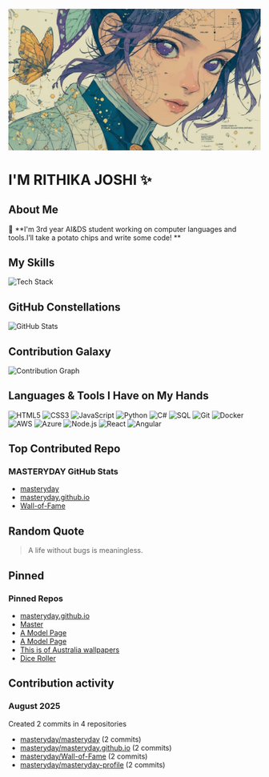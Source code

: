![Banner](https://github.com/rithikajoshi0-0/rrr/blob/main/shinobu.jpeg) <!-- Replace with your uploaded image URL, e.g., assets/banner.jpg -->

# I'M RITHIKA JOSHI ✨
## About Me
🌸 **I'm 3rd year AI&DS student working on computer languages and tools.I’ll take a potato chips and write some code!
**


## My Skills
![Tech Stack](https://skillicons.dev/icons?i=html,css,js,react,python,git,docker,aws,azure,react,angular)

## GitHub Constellations
![GitHub Stats](https://github-readme-stats.vercel.app/api?username=rithikajoshi0-0&show_icons=true&theme=radical)  


  

## Contribution Galaxy
![Contribution Graph](https://ghchart.rshah.org/rithikajoshi0-0)


## Languages & Tools I Have on My Hands
![HTML5](https://img.shields.io/badge/HTML5-E34F26?style=for-the-badge&logo=html5&logoColor=white) ![CSS3](https://img.shields.io/badge/CSS3-1572B6?style=for-the-badge&logo=css3&logoColor=white) ![JavaScript](https://img.shields.io/badge/JavaScript-F7DF1E?style=for-the-badge&logo=javascript&logoColor=black) ![Python](https://img.shields.io/badge/Python-3776AB?style=for-the-badge&logo=python&logoColor=white) ![C#](https://img.shields.io/badge/C%23-239120?style=for-the-badge&logo=c-sharp&logoColor=white) ![SQL](https://img.shields.io/badge/SQL-4479A1?style=for-the-badge&logo=sql&logoColor=white) ![Git](https://img.shields.io/badge/Git-F05032?style=for-the-badge&logo=git&logoColor=white) ![Docker](https://img.shields.io/badge/Docker-2496ED?style=for-the-badge&logo=docker&logoColor=white) ![AWS](https://img.shields.io/badge/AWS-232F3E?style=for-the-badge&logo=amazon-aws&logoColor=white) ![Azure](https://img.shields.io/badge/Azure-0078D4?style=for-the-badge&logo=microsoft-azure&logoColor=white) ![Node.js](https://img.shields.io/badge/Node.js-339933?style=for-the-badge&logo=nodedotjs&logoColor=white) ![React](https://img.shields.io/badge/React-61DAFB?style=for-the-badge&logo=react&logoColor=black) ![Angular](https://img.shields.io/badge/Angular-DD0031?style=for-the-badge&logo=angular&logoColor=white)

## Top Contributed Repo
### MASTERYDAY GitHub Stats
- [masteryday](https://github.com/rithikajoshi0-0/masteryday)  
- [masteryday.github.io](https://github.com/rithikajoshi0-0/masteryday.github.io)  
- [Wall-of-Fame](https://github.com/rithikajoshi0-0/Wall-of-Fame)  

## Random Quote
> A life without bugs is meaningless.

## Pinned
### Pinned Repos
- [masteryday.github.io](https://github.com/yourusername/masteryday.github.io)  
- [Master](https://github.com/yourusername/master)  
- [A Model Page](https://github.com/rithikajoshi0-0/amodelpage)  
- [A Model Page](https://github.com/rithikajoshi0-0/amodelpage2)  
- [This is of Australia wallpapers](https://github.com/rithikajoshi0-0/australiawallpapers)  
- [Dice Roller](https://github.com/rithikajoshi0-0/diceroller)


## Contribution activity
### August 2025
Created 2 commits in 4 repositories  
- [masteryday/masteryday](https://github.com/rithikajoshi0-0/masteryday) (2 commits)  
- [masteryday/masteryday.github.io](https://github.com/rithikajoshi0-0/masteryday.github.io) (2 commits)  
- [masteryday/Wall-of-Fame](https://github.com/rithikajoshi0-0/Wall-of-Fame) (2 commits)  
- [masteryday/masteryday-profile](https://github.com/rithikajoshi0-0/masteryday-profile) (2 commits)
